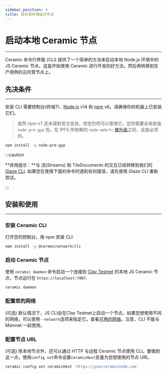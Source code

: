 ```yaml
---
sidebar_position: 4
title: 在开发环境运行节点
---
```


# 启动本地 Ceramic 节点

---

Ceramic 命令行界面 (CLI) 提供了一个简单的方法来启动本地 Node.js 环境中的 JS Ceramic 节点。这是开始使用 Ceramic 进行开发的好方法，然后再转移到生产用例的云托管节点上。

## **先决条件**

---

安装 CLI 需要控制台(终端?)、[Node.js](https://nodejs.org/en/) v14 和 [npm](https://www.npmjs.com/get-npm) v6。请确保你的机器上已安装它们。

> 虽然 npm v7 还未得到官方支持，但您仍然可以使用它。您将需要全局安装 `node-pre-gyp` 包。在 IPFS 所依赖的 `node-webrtc` [被升级](https://github.com/node-webrtc/node-webrtc/pull/694)之前，这是必须的。
  ```bash
  npm install -g node-pre-gyp
  ```

:::caution

  **弃用提示：**与 流(Streams) 和 TileDocuments 的交互已经转移到我们的 [Glaze CLI](../../../tools/glaze/development#cli). 如果您在使用下面的命令时遇到任何错误，请先使用 Glaze CLI 重新尝试。

:::

## **安装和使用**

---

### **安装 Ceramic CLI**

打开您的控制台，用 npm 安装 CLI:

```bash
npm install -g @ceramicnetwork/cli
```

### **启动 Ceramic 节点**

使用 `ceramic daemon` 命令启动一个连接到 [Clay Testnet](./networks#clay-testnet) 的本地 JS Ceramic 节点，节点运行在 `https://localhost:7007`.

```bash
ceramic daemon
```

### **配置您的网络**

(可选) 默认情况下，JS CLI会在Clay Testnet上启动一个节点。如果您想使用不同的网络，可以使用`--network`选项来指定它。查看[可用的网络](./networks.md)。注意，CLI 不能与 Mainnet 一起使用。

### **配置节点 URL**

(可选) 除本地节点外，还可以通过 HTTP 与远程 Ceramic 节点使用 CLI。要做到这一点，使用`config set`命令设置`ceramicHost`变量为您想使用的节点 URL.

```bash
ceramic config set ceramicHost 'https://yourceramicnode.com'
```


